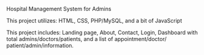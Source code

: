 Hospital Management System for Admins

This project utilizes: HTML, CSS, PHP/MySQL, and a bit of JavaScript

This project includes: Landing page, About, Contact, Login, Dashboard
with total admins/doctors/patients, and a list of appointment/doctor/
patient/admin/information.
